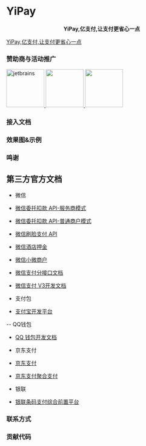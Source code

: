 # YiPay

<p align="center">
	<strong>YiPay,亿支付,让支付更省心一点</strong>
</p>

[YiPay,亿支付,让支付更省心一点](https://github.com/itutopia/YiPay/)



### 赞助商与活动推广

 <p align="left">
 	<a target="_blank" href="https://www.jetbrains.com/?from=IJPay">
 	    <img src="https://gitee.com/javen205/IJPay/raw/master/assets/img/jetbrains.png" height="100" alt="jetbrains">
 	</a>
 	<a left="100" target="_blank" href="https://promotion.aliyun.com/ntms/act/qwbk.html?userCode=b1hkzv2x">
        <img src="https://gitee.com/javen205/IJPay/raw/master/assets/img/aliYun.jpg" height="100" alt="">
    </a>
    <a left="100" target="_blank" href="https://cloud.tencent.com/act/cps/redirect?redirect=1048&cps_key=a21676d22e4b11a883893d54e158c1d3&from=console">
        <img src="https://gitee.com/javen205/IJPay/raw/master/assets/img/tencent_11.jpg" height="100" alt="">
    </a>
 </p>

### 接入文档


### 效果图&示例


### 鸣谢


## 第三方官方文档 
- 微信
- [微信委托扣款 API-服务商模式](https://pay.weixin.qq.com/wiki/doc/api/pap_sl.php?chapter=17_1)
- [微信委托扣款 API-普通商户模式](https://pay.weixin.qq.com/wiki/doc/api/pap.php?chapter=17_1)
- [微信刷脸支付 API](https://pay.weixin.qq.com/wiki/doc/wxfacepay/develop/backend.html)
- [微信酒店押金](https://pay.weixin.qq.com/wiki/doc/api/deposit_sl.php?chapter=26_1)
- [微信小微商户](https://pay.weixin.qq.com/index.php/core/affiliate/micro_intro)
- [微信支付分接口文档](https://pay.weixin.qq.com/wiki/doc/apiv3/payscore.php?chapter=21_2&index=1)
- [微信支付 V3开发文档](https://pay.weixin.qq.com/wiki/doc/apiv3/wxpay/pages/api.shtml)

- 支付包
- [支付宝开发平台](https://docs.open.alipay.com)

-- QQ钱包
- [QQ 钱包开发文档](https://qpay.qq.com/buss/doc.shtml)

- 京东支付
- [京东支付](https://payapi.jd.com)
- [京东支付聚合支付](https://mpayx.jd.com/statics/doc/docList.html)

- 银联
- [银联条码支付综合前置平台](https://up.95516.com/open/openapi?code=unionpay&sdk=IJPay)

### 联系方式


### 贡献代码
